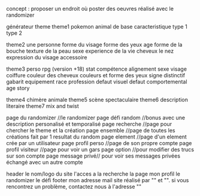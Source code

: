 concept : proposer un endroit où poster des oeuvres réalisé avec le randomizer

générateur theme
theme1 pokemon
	animal de base
	caracteristique
	type 1
	type 2

theme2 une personne
	forme du visage
	forme des yeux
	age
	forme de la bouche
	texture de la peau
	sexe
	experience de la vie
	cheveux
	le nez
	expression du visage
	accessoire
	

theme3 perso rpg (version +18)
	stat
	compétence
	alignement
	sexe
	visage
	coiffure
	couleur des cheveux
	couleurs et forme des yeux
	signe distinctif
	gabarit
	equipement
	race
	profession
	defaut visuel
	defaut comportemental
	age
	story
	
theme4 chimère animale
theme5 scène spectaculaire
theme6 description literaire
theme7 mix and twist

page du randomizer //le randomizer
page défi random //bonus avec une description personalisé et temporalisé
page recherche //page pour chercher le theme et la création
page ensemble //page de toutes les créations fait par 1 resultat du random
page element //page d'un element crée par un utilisateur
page profil perso //page de son propre compte 
page profil visiteur //page pour voir un gars
page option //pour modifier des trucs sur son compte
page message privé// pour voir ses messages privées échangé avec un autre compte

header
	le nom/logo du site
	l'acces a la recherche
	la page mon profil
	le randomizer
	le défi
footer
	mon adresse mail
	site réalisé par "" et "". si vous rencontrez un problème, contactez nous à l'adresse ""
